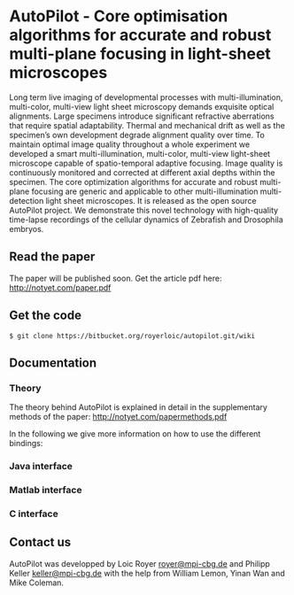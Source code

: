 # AutoPilot - Core optimisation algorithms for accurate and robust multi-plane focusing in light-sheet microscopes 


Long term live imaging of developmental processes with multi-illumination, multi-color, multi-view light sheet microscopy demands exquisite optical alignments. Large specimens introduce significant refractive aberrations that require spatial adaptability. Thermal and mechanical drift as well as the specimen’s own development degrade alignment quality over time. 
To maintain optimal image quality throughout a whole experiment we developed a smart multi-illumination, multi-color, multi-view light-sheet microscope capable of spatio-temporal adaptive focusing. Image quality is continuously monitored and corrected at different axial depths within the specimen. The core optimization algorithms for accurate and robust multi-plane focusing are generic and applicable to other multi-illumination multi-detection light sheet microscopes. It is released as the open source AutoPilot project. 
We demonstrate this novel technology with high-quality time-lapse recordings of the cellular dynamics of Zebrafish and Drosophila embryos.

## Read the paper

The paper will be published soon.
Get the article pdf here: <http://notyet.com/paper.pdf>




## Get the code 

	$ git clone https://bitbucket.org/royerloic/autopilot.git/wiki


## Documentation


### Theory
The theory behind AutoPilot is explained in detail in the supplementary methods of the paper: <http://notyet.com/papermethods.pdf>

In the following we give more information on how to use the different bindings:

### Java interface

### Matlab interface

### C interface



## Contact us

AutoPilot was developped by Loic Royer <royer@mpi-cbg.de> and Philipp Keller <keller@mpi-cbg.de> with the help from William Lemon, Yinan Wan and Mike Coleman.

